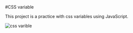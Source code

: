 #CSS variable

This project is a practice with css variables using JavaScript.


![css varible](https://user-images.githubusercontent.com/66093149/121384092-dd6d9100-c93f-11eb-9e88-898a9a0955ac.png)
